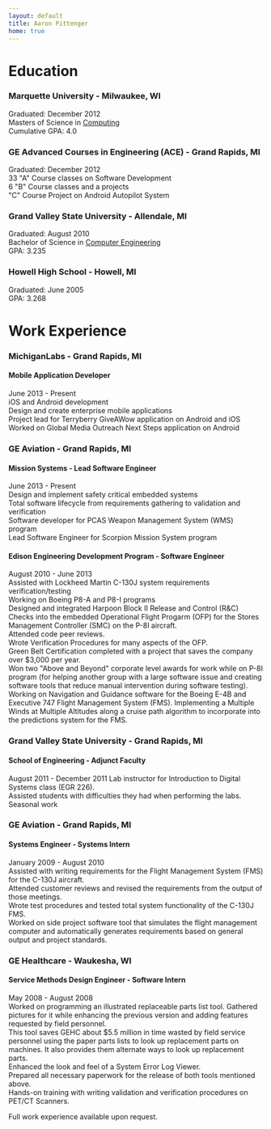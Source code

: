 ```yaml
---
layout: default
title: Aaron Pittenger
home: true
---
```


# Education  

### Marquette University - Milwaukee, WI  
Graduated: December 2012  
Masters of Science in [Computing](http://mu.edu/mscs/grad-computing.shtml)  
Cumulative GPA: 4.0  

### GE Advanced Courses in Engineering (ACE) - Grand Rapids, MI  
Graduated: December 2012  
33 "A" Course classes on Software Development  
6 "B" Course classes and a projects  
"C" Course Project on Android Autopilot System  

### Grand Valley State University - Allendale, MI  
Graduated: August 2010  
Bachelor of Science in [Computer Engineering](http://www.gvsu.edu/acad-view.htm?pdfId=04755CB3-9BC8-1EB6-520DAAB035F5DE02)  
GPA: 3.235  

### Howell High School - Howell, MI  
Graduated: June 2005  
GPA: 3.268  

# Work Experience  

### MichiganLabs - Grand Rapids, MI

#### Mobile Application Developer
June 2013 - Present  
iOS and Android development  
Design and create enterprise mobile applications  
Project lead for Terryberry GiveAWow application on Android and iOS  
Worked on Global Media Outreach Next Steps application on Android  

### GE Aviation - Grand Rapids, MI

#### Mission Systems - Lead Software Engineer
June 2013 - Present  
Design and implement safety critical embedded systems  
Total software lifecycle from requirements gathering to validation and verification  
Software developer for PCAS Weapon Management System (WMS) program  
Lead Software Engineer for Scorpion Mission System program  

#### Edison Engineering Development Program - Software Engineer
August 2010 - June 2013  
Assisted with Lockheed Martin C-130J system requirements verification/testing  
Working on Boeing P8-A and P8-I programs  
Designed and integrated Harpoon Block II Release and Control (R&C) Checks into the embedded Operational Flight   Progarm (OFP) for the Stores Management Controller (SMC) on the P-8I aircraft.  
Attended code peer reviews.  
Wrote Verification Procedures for many aspects of the OFP.  
Green Belt Certification completed with a project that saves the company over $3,000 per year.  
Won two "Above and Beyond" corporate level awards for work while on P-8I program (for helping another group with a large software issue and creating software tools that reduce manual intervention during software testing).  
Working on Navigation and Guidance software for the Boeing E-4B and Executive 747 Flight Management System (FMS).   Implementing a Multiple Winds at Multiple Altitudes along a cruise path algorithm to incorporate into the predictions system for the FMS.  

### Grand Valley State University - Grand Rapids, MI  

#### School of Engineering - Adjunct Faculty
August 2011 - December 2011
Lab instructor for Introduction to Digital Systems class (EGR 226).  
Assisted students with difficulties they had when performing the labs.  
Seasonal work  

### GE Aviation - Grand Rapids, MI  

#### Systems Engineer - Systems Intern
January 2009 - August 2010  
Assisted with writing requirements for the Flight Management System (FMS) for the C-130J aircraft.  
Attended customer reviews and revised the requirements from the output of those meetings.  
Wrote test procedures and tested total system functionality of the C-130J FMS.  
Worked on side project software tool that simulates the flight management computer and automatically generates requirements based on general output and project standards.  

### GE Healthcare - Waukesha, WI  

#### Service Methods Design Engineer - Software Intern
May 2008 - August 2008  
Worked on programming an illustrated replaceable parts list tool. Gathered pictures for it while enhancing the previous version and adding features requested by field personnel.  
This tool saves GEHC about $5.5 million in time wasted by field service personnel using the paper parts lists to look up replacement parts on machines. It also provides them alternate ways to look up replacement parts.  
Enhanced the look and feel of a System Error Log Viewer.  
Prepared all necessary paperwork for the release of both tools mentioned above.  
Hands-on training with writing validation and verification procedures on PET/CT Scanners.  

Full work experience available upon request.  
